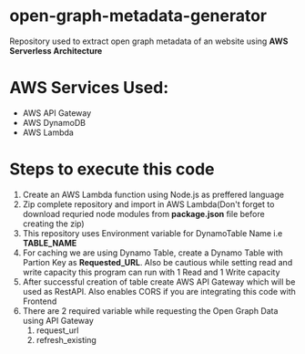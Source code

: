 # open-graph-metadata-generator
Repository used to extract open graph metadata of an website using **AWS Serverless Architecture**

# AWS Services Used:

- AWS API Gateway
- AWS DynamoDB
- AWS Lambda

# Steps to execute this code

1. Create an AWS Lambda function using Node.js as preffered language
2. Zip complete repository and import in AWS Lambda(Don't forget to download requried node modules from **package.json** file before creating the zip) 
3. This repository uses Environment variable for DynamoTable Name i.e **TABLE_NAME**
4. For caching we are using Dynamo Table, create a Dynamo Table with Partion Key as **Requested_URL**. Also be cautious while setting read and write capacity this program can run with 1 Read and 1 Write capacity
5. After successful creation of table create AWS API Gateway which will be used as RestAPI. Also enables CORS if you are integrating this code with Frontend
6. There are 2 required variable while requesting the Open Graph Data using API Gateway
    1. request_url
    2. refresh_existing


